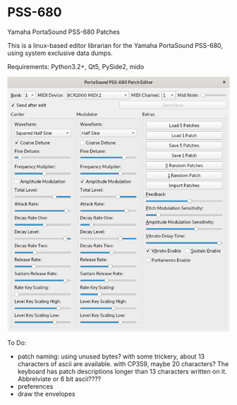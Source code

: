 # PSS-680
Yamaha PortaSound PSS-680 Patches

This is a linux-based editor librarian for the Yamaha PortaSound PSS-680, using system exclusive data dumps. 

Requirements: Python3.2+, Qt5, PySide2, mido

![Alt text](/screenshot.png?raw=true "Work in Progress")

To Do:

- patch naming: using unused bytes? with some trickery, about 13 characters of ascii are available. with CP359, maybe 20 characters? The keyboard has patch descriptions longer than 13 characters written on it. Abbreiviate or 6 bit ascii????
- preferences
- draw the envelopes

